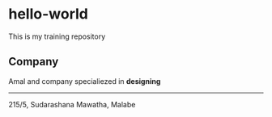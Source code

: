 # hello-world
This is my training repository
## Company
Amal and company specialiezed in **designing**
___
215/5, Sudarashana Mawatha, Malabe
